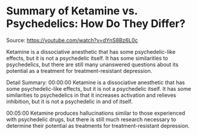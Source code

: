 # Summary of Ketamine vs. Psychedelics: How Do They Differ?

Source: https://youtube.com/watch?v=dYnS8Bz6L0c

Ketamine is a dissociative anesthetic that has some psychedelic-like effects, but it is not a psychedelic itself. It has some similarities to psychedelics, but there are still many unanswered questions about its potential as a treatment for treatment-resistant depression.

Detail Summary: 
00:00:00
Ketamine is a dissociative anesthetic that has some psychedelic-like effects, but it is not a psychedelic itself. It has some similarities to psychedelics in that it increases activation and relieves inhibition, but it is not a psychedelic in and of itself.

00:05:00
Ketamine produces hallucinations similar to those experienced with psychedelic drugs, but there is still much research necessary to determine their potential as treatments for treatment-resistant depression.


